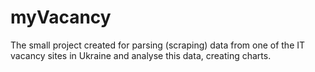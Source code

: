 # myVacancy
The small project created for parsing (scraping) data from one of the IT vacancy sites in Ukraine and analyse this data, creating charts.
